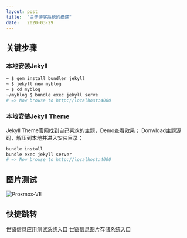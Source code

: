 ```yaml
---
layout: post
title:  "关于博客系统的搭建"
date:   2020-03-29
---
```


## 关键步骤

### 本地安装Jekyll

```bash
~ $ gem install bundler jekyll
~ $ jekyll new myblog
~ $ cd myblog
~/myblog $ bundle exec jekyll serve
# => Now browse to http://localhost:4000
```

### 本地安装Jekyll Theme

Jekyll Theme官网找到自己喜欢的主题，Demo查看效果；
Donwload主题源码，解压到本地并进入安装目录；

```bash
bundle install
bundle exec jekyll server
# => Now browse to http://localhost:4000
```

## 图片测试

![Proxmox-VE](https://pve.proxmox.com/mediawiki/images/thumb/f/f9/Proxmox-VE-5-4-Cluster-Summary.png/600px-Proxmox-VE-5-4-Cluster-Summary.png)

## 快捷跳转

[世窗信息应用测试系统入口](https://worldeyes.cn)
[世窗信息图片存储系统入口](http://img.worldeyes.cn)

